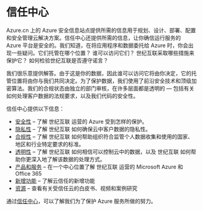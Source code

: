 <properties
   pageTitle="Microsoft 信任中心 | Microsoft Azure"
   description="Microsoft 信任中心提供所需的信息让你确信运行服务的 Azure 平台是安全的。"
   services="security"
   documentationCenter="na"
   authors="TomShinder"
   manager="MBaldwin"
   editor="TomSh"/>  


<tags
   ms.service="security"
   ms.devlang="na"
   ms.topic="article"
   ms.tgt_pltfrm="na"
   ms.workload="na"
   ms.date="08/09/2016"
   wacn.date="10/31/2016"
   ms.author="terrylan"/>  


# 信任中心

Azure.cn 上的 Azure 安全信息站点提供所需的信息用于规划、设计、部署、配置和安全管理云解决方案。信任中心还提供所需的信息，让你确信运行服务的 Azure 平台是安全的。我们知道，在将应用程序和数据委托给 Azure 时，你会出现一些疑问。它们托管在哪个位置？ 谁可以访问它们？ 世纪互联采取哪些措施来保护它？ 如何检验世纪互联是否遵守诺言？

我们很乐意提供解答。由于这是你的数据，因此谁可以访问它将由你决定，它的托管位置将由你与我们共同决定。为了保护数据，我们使用了前沿安全技术和顶级加密算法。我们的合规状态由独立的部门审核，在许多层面都是透明的 — 包括有关如何处理客户数据的法规要求，以及我们代码的安全性。

信任中心提供以下信息：


- [安全性](https://www.trustcenter.cn/zh-cn/security/default.html) – 了解 世纪互联 运营的 Azure 受到怎样的保护。
- [隐私性](https://www.trustcenter.cn/zh-cn/privacy/default.html) – 了解 世纪互联 如何确保云中客户数据的隐私性。
- [合规性](https://www.trustcenter.cn/zh-cn/compliance/default.html) – 了解 世纪互联 如何帮助组织符合监管个人数据收集和使用的国家、地区和行业特定要求的标准。
- [透明性](https://www.trustcenter.cn/zh-cn/transparency/default.html) – 了解 世纪互联 如何相信可以控制云中的数据，以及 世纪互联 如何帮助你更深入地了解该数据的处理方式。
- [产品和服务](https://www.trustcenter.cn/zh-cn/cloudservices/default.html) – 在一个中心位置了解 世纪互联 运营的 Microsoft Azure 和 Office 365
- [新增功能](https://www.trustcenter.cn/zh-cn/what-is-new/default.html) – 了解云信任的新增功能
- [资源](https://www.trustcenter.cn/zh-cn/resources/default.html) – 查看有关受信任云的白皮书、视频和案例研究

通过[信任中心](https://www.trustcenter.cn/)，可以了解我们为了保护 Azure 服务所做的努力。

<!---HONumber=Mooncake_1024_2016-->